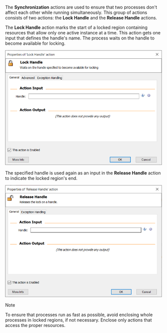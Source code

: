 The **Synchronization** actions are used to ensure that two processes don't affect each other while running simultaneously. This group of actions consists of two actions: the **Lock Handle** and the **Release Handle** actions.

The **Lock Handle** action marks the start of a locked region containing resources that allow only one active instance at a time. This action gets one input that defines the handle's name. The process waits on the handle to become available for locking.

![The Lock Handle action.](..\media\lock-handle-action.png)

The specified handle is used again as an input in the **Release Handle** action to indicate the locked region's end. 

![The Release Handle action.](..\media\release-handle-action.png)

> [!NOTE]
> To ensure that processes run as fast as possible, avoid enclosing whole processes in locked regions, if not necessary. Enclose only actions that access the proper resources.